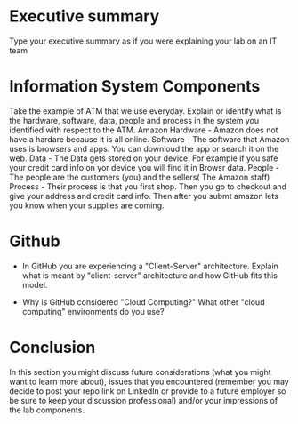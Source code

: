 
# Executive summary
Type your executive summary as if you were explaining your lab on an IT team

# Information System Components  

 Take the example of ATM that we use everyday. Explain or identify what is the hardware, software, data, people and process in the system you identified with respect to the ATM.
Amazon
Hardware - Amazon does not have a hardare because it is all online.
Software - The software that Amazon uses is browsers and apps. You can downloud the app or search it on the web.
Data - The Data gets stored on your device. For example if you safe your credit card info on yor device you will find it in Browsr data.
People - The people are the customers (you) and the sellers( The Amazon staff)
Process - Their process is that you first shop. Then you go to checkout and give your address and credit card info. Then after you submt amazon lets you know when your supplies are coming.

# Github

* In GitHub you are experiencing a "Client-Server" architecture.  Explain what is meant by "client-server" architecture and how GitHub fits this model. 

* Why is GitHub considered "Cloud Computing?" What other "cloud computing" environments do you use?

# Conclusion
In this section you might discuss future considerations (what you might want to learn more about), issues that you encountered (remember you may decide to post your repo link on LinkedIn or provide to a future employer so be sure to keep your discussion professional) and/or your impressions of the lab components.
